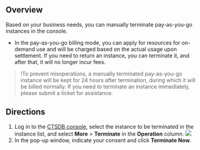
## Overview
Based on your business needs, you can manually terminate pay-as-you-go instances in the console.
- In the pay-as-you-go billing mode, you can apply for resources for on-demand use and will be charged based on the actual usage upon settlement. If you need to return an instance, you can terminate it, and after that, it will no longer incur fees.

>!To prevent misoperations, a manually terminated pay-as-you-go instance will be kept for 24 hours after termination, during which it will be billed normally. If you need to terminate an instance immediately, please submit a ticket for assistance.

## Directions
1. Log in to the [CTSDB console](https://console.cloud.tencent.com/ctsdb), select the instance to be terminated in the instance list, and select **More** > **Terminate** in the **Operation** column.
![](https://main.qcloudimg.com/raw/387616675cd1bb053bb6c9dd604d6731.png)
2. In the pop-up window, indicate your consent and click **Terminate Now**.


